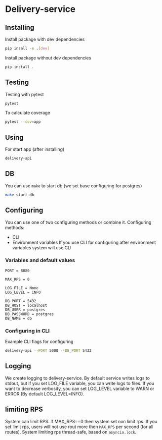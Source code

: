 # Delivery-service

## Installing
Install package with dev dependencies
```bash
pip insall -e .[dev]
```

Install package without dev dependencies
```bash
pip install .
```

## Testing

Testing with pytest
```bash
pytest
```

To calculate coverage
```bash
pytest --cov=app
```



## Using
For start app (after installing)

```bash
delivery-api
```

## DB
You can use `make` to start db (we set base configuring for postgres)
```bash
make start-db
```

## Configuring
You can use one of two configuring methods or combine it.
Configuring methods:
* CLI
* Environment variables
If you use CLI for configuring after environment variables system will use CLI

### Variables and default values
```
PORT = 8080

MAX_RPS = 0

LOG_FILE = None
LOG_LEVEL = INFO

DB_PORT = 5432
DB_HOST = localhost
DB_USER = postgres
DB_PASSWORD = postgres
DB_NAME = db
```


### Configuring in CLI
Example CLI flags for configuring
```bash
delivery-api --PORT 5000 --DB_PORT 5433
```

## Logging
We create logging to delivery-service. By default service writes logs to stdout, but if you set LOG_FILE variable, you can write logs to files.
If you want to decrease verbosity, you can set LOG_LEVEL variable to WARN or ERROR (By default LOG_LEVEL=INFO).

## limiting RPS
System can limit RPS. If MAX_RPS==0 then system set non limit rps. If you set limit rps, users will not use rout more then `MAX_RPS` per second (for all routes). System limiting rps thread-safe, based on `asyncio.lock`.
